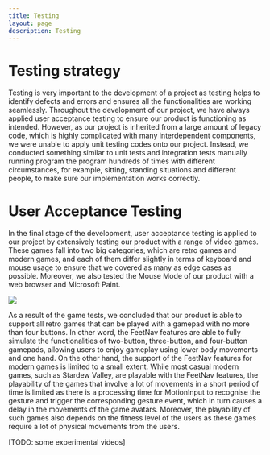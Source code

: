 ```yaml
---
title: Testing
layout: page
description: Testing
---
```


# Testing strategy

Testing is very important to the development of a project as testing helps to identify defects and errors and ensures all the functionalities are working seamlessly. Throughout the development of our project, we have always applied user acceptance testing to ensure our product is functioning as intended. However, as our project is inherited from a large amount of legacy code, which is highly complicated with many interdependent components, we were unable to apply unit testing codes onto our project. Instead, we conducted something similar to unit tests and integration tests manually running program the program hundreds of times with different circumstances, for example, sitting, standing situations and different people, to make sure our implementation works correctly.

# User Acceptance Testing

In the final stage of the development, user acceptance testing is applied to our project by extensively testing our product with a range of video games. These games fall into two big categories, which are retro games and modern games, and each of them differ slightly in terms of keyboard and mouse usage to ensure that we covered as many as edge cases as possible. Moreover, we also tested the Mouse Mode of our product with a web browser and Microsoft Paint.

![](../images/game_sheet.png)

As a result of the game tests, we concluded that our product is able to support all retro games that can be played with a gamepad with no more than four buttons. In other word, the FeetNav features are able to fully simulate the functionalities of two-button, three-button, and four-button gamepads, allowing users to enjoy gameplay using lower body movements and one hand. On the other hand, the support of the FeetNav features for modern games is limited to a small extent. While most casual modern games, such as Stardew Valley, are playable with the FeetNav features, the playability of the games that involve a lot of movements in a short period of time is limited as there is a processing time for MotionInput to recognise the gesture and trigger the corresponding gesture event, which in turn causes a delay in the movements of the game avatars. Moreover, the playability of such games also depends on the fitness level of the users as these games require a lot of physical movements from the users. 

[TODO: some experimental videos]
